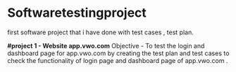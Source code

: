 # Softwaretestingproject
first software project that i have done with test cases , test plan.


**#project 1 - Website app.vwo.com**
Objective - To test the login and dashboard page for app.vwo.com by creating the test plan and test cases to check the functionality of login page and dashboard page of app.vwo.com .
